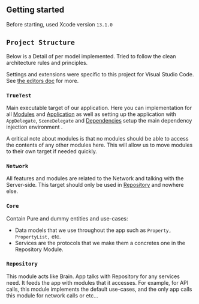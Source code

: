 ## Getting started

Before starting, used Xcode version `13.1.0`


## `Project Structure`

Below is a Detail of per model implemented. Tried to follow the clean architecture rules and principles.

Settings and extensions were specific to this project for Visual Studio Code. See [the editors doc](editors.md#visual-studio-code) for more.

### `TrueTest`

Main executable target of our application. Here you can implementation for all [Modules](../TrueTest/Modules) and [Application](../TrueTest/Application) as well as setting up the application with `AppDelegate`, `SceneDelegate` and [Dependencies](../TrueTest/Dependencies) setup the main dependency injection environment .

A critical note about modules is that no modules should be able to access the contents of any other modules here. This will allow us to move modules to their own target if needed quickly.

### `Network`

All features and modules are related to the Network and talking with the Server-side. This target should only be used in [Repository](#repository) and nowhere else.

### `Core`

Contain Pure and dummy entities and use-cases:

-  Data models that we use throughout the app such as `Property,` `PropertyList,` etc.
-  Services are the protocols that we make them a concretes one in the Repository Module.

### `Repository`

This module acts like Brain. App talks with Repository for any services need. It feeds the app with modules that it accesses.
For example, for API calls, this module implements the default use-cases, and the only app calls this module for network calls or etc...


